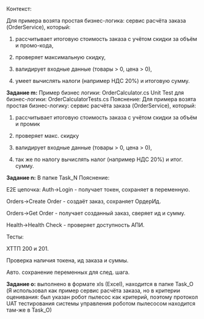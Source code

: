 Контекст:

Для примера возята простая бизнес-логика: сервис расчёта заказа (OrderService), который:

1) рассчитывает итоговую стоимость заказа с учётом скидки за объём и промо-кода,

2) проверяет максимальную скидку,

3) валидирует входные данные (товары > 0, цена > 0),

4) умеет вычислять налоги (например НДС 20%) и итоговую сумму.


**Задание m:**
Пример бизнес логики: OrderCalculator.cs
Unit Test для бизнес-логики: OrderCalculatorTests.cs
Пояснение:
Для примера возята простая бизнес-логику: сервис расчёта заказа (OrderService), который:

1) рассчитывает итоговую стоимость заказа с учётом скидки за объём и промик

2) проверяет макс. скидку

3) валидирует входные данные (товары > 0, цена > 0),

4) так же по налогу вычислять налог (например НДС 20%) и итог. сумму.

**Задание n:**
В папке Task_N
Пояснение: 

E2E цепочка:
Auth->Login - получает токен, сохраняет в переменную.

Orders->Create Order - создаёт заказ, сохраняет ОрдерИд.

Orders->Get Order - получает созданный заказ, сверяет ид и сумму.

Health->Health Check - проверяет доступность АПИ.

Тесты:

ХТТП 200 и 201.

Проверка наличия токена, ид заказа и суммы.

Авто. сохранение переменных для след. шага.


**Задание o:**
выполнено в формате xls (Excel), находится в папке Task_O
(Я использовал как пример сервис расчёта заказа, но в критерии оценивания: был указан робот пылесос как критерий, поэтому протокол UAT тестирования системы управления роботом пылесосом находится там-же в Task_O)